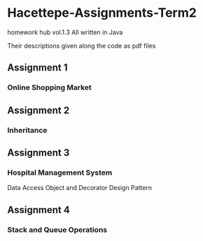 # Hacettepe-Assignments-Term2
homework hub vol.1.3
All written in Java

Their descriptions given along the code as pdf files
## Assignment 1 
### Online Shopping Market

## Assignment 2
### Inheritance

## Assignment 3
### Hospital Management System
Data Access Object and Decorator Design Pattern

## Assignment 4
### Stack and Queue Operations
